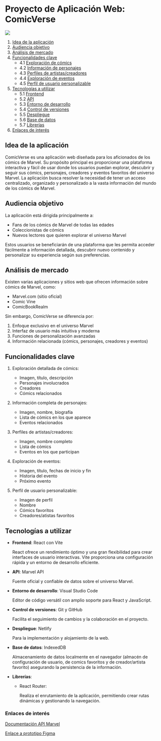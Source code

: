 # Proyecto de Aplicación Web: ComicVerse

![](../img/marvelComic2.jpg)


1. [Idea de la aplicación](#idea-de-la-aplicación)
2. [Audiencia objetivo](#audiencia-objetivo)
3. [Análisis de mercado](#análisis-de-mercado)
4. [Funcionalidades clave](#funcionalidades-clave)
   - 4.1 [Exploración de cómics](#exploración-detallada-de-cómics)
   - 4.2 [Información de personajes](#información-completa-de-personajes)
   - 4.3 [Perfiles de artistas/creadores](#perfiles-de-artistascreadores)
   - 4.4 [Exploración de eventos](#exploración-de-eventos)
   - 4.5 [Perfil de usuario personalizable](#perfil-de-usuario-personalizable)
5. [Tecnologías a utilizar](#tecnologías-a-utilizar)
   - 5.1 [Frontend](#frontend)
   - 5.2 [API](#api)
   - 5.3 [Entorno de desarrollo](#entorno-de-desarrollo)
   - 5.4 [Control de versiones](#control-de-versiones)
   - 5.5 [Despliegue](#despliegue)
   - 5.6 [Base de datos](#base-de-datos)
   - 5.7 [Librerías](#librerías)
6. [Enlaces de interés](#enlaces-de-interés)


## Idea de la aplicación

ComicVerse es una aplicación web diseñada para los aficionados de los cómics de Marvel. Su propósito principal es proporcionar una plataforma interactiva y fácil de usar donde los usuarios puedan explorar, descubrir y seguir sus cómics, personajes, creadores y eventos favoritos del universo Marvel. La aplicación busca resolver la necesidad de tener un acceso centralizado, organizado y personalizado a la vasta información del mundo de los cómics de Marvel.

## Audiencia objetivo

La aplicación está dirigida principalmente a:

- Fans de los cómics de Marvel de todas las edades
- Coleccionistas de cómics
- Nuevos lectores que quieren explorar el universo Marvel


Estos usuarios se beneficiarán de una plataforma que les permita acceder fácilmente a información detallada, descubrir nuevo contenido y personalizar su experiencia según sus preferencias.

## Análisis de mercado

Existen varias aplicaciones y sitios web que ofrecen información sobre cómics de Marvel, como:

- Marvel.com (sitio oficial)
- Comic Vine
- ComicBookRealm

Sin embargo, ComicVerse se diferencia por:

1. Enfoque exclusivo en el universo Marvel
2. Interfaz de usuario más intuitiva y moderna
3. Funciones de personalización avanzadas
4. Información relacionada (cómics, personajes, creadores y eventos)

## Funcionalidades clave

1. Exploración detallada de cómics:
   - Imagen, título, descripción
   - Personajes involucrados
   - Creadores
   - Cómics relacionados

2. Información completa de personajes:
   - Imagen, nombre, biografía
   - Lista de cómics en los que aparece
   - Eventos relacionados

3. Perfiles de artistas/creadores:
   - Imagen, nombre completo
   - Lista de cómics
   - Eventos en los que participan

4. Exploración de eventos:
   - Imagen, título, fechas de inicio y fin
   - Historia del evento
   - Próximo evento

5. Perfil de usuario personalizable:
   - Imagen de perfil
   - Nombre
   - Cómics favoritos
   - Creadores/atistas favoritos


## Tecnologías a utilizar

- **Frontend**: React con Vite

  React ofrece un rendimiento óptimo y una gran flexibilidad para crear interfaces de usuario interactivas. Vite proporciona una configuración rápida y un entorno de desarrollo eficiente.

- **API**: Marvel API

    Fuente oficial y confiable de datos sobre el universo Marvel.

- **Entorno de desarrollo**: Visual Studio Code
  
  Editor de código versátil con amplio soporte para React y JavaScript.

- **Control de versiones**: Git y GitHub
  
  Facilita el seguimiento de cambios y la colaboración en el proyecto.

- **Despliegue**: Netlify

    Para la implementación y alojamiento de la web.

- **Base de datos**: IndexedDB

    Almacenamiento de datos localmente en el navegador (almacén de configuración de usuario, de comics favoritos y de creador/artista favorito) asegurando la persistencia de la información.

- **Librerías**:
    
    - React Router:

        Realiza el enrutamiento de la aplicación, permitiendo crear rutas dinámicas y gestionando la navegación.

### Enlaces de interés

[Documentación API Marvel](https://developer.marvel.com/docs)

[Enlace a prototipo Figma](https://www.figma.com/design/OAOENSn9ywu4vSe2v8AA9P/ComicVerse?node-id=281-2&node-type=canvas&t=4doWAGlUvXtGJVqN-0)